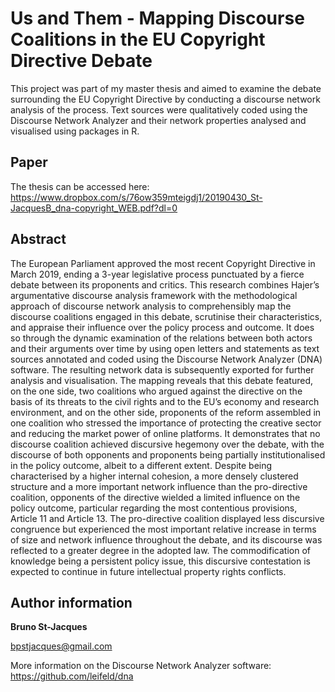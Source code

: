 # Us and Them - Mapping Discourse Coalitions in the EU Copyright Directive Debate

This project was part of my master thesis and aimed to examine the debate surrounding the EU Copyright Directive by conducting a discourse network analysis of the process. Text sources were qualitatively coded using the Discourse Network Analyzer and their network properties analysed and visualised using packages in R.

## Paper

The thesis can be accessed here: https://www.dropbox.com/s/76ow359mteigdj1/20190430_St-JacquesB_dna-copyright_WEB.pdf?dl=0

## Abstract

The European Parliament approved the most recent Copyright Directive in March 2019, ending a 3-year legislative process punctuated by a fierce debate between its proponents and critics. This research combines Hajer’s argumentative discourse analysis framework with the methodological approach of discourse network analysis to comprehensibly map the discourse coalitions engaged in this debate, scrutinise their characteristics, and appraise their influence over the policy process and outcome. It does so through the dynamic examination of the relations between both actors and their arguments over time by using open letters and statements as text sources annotated and coded using the Discourse Network Analyzer (DNA) software. The resulting network data is subsequently exported for further analysis and visualisation. The mapping reveals that this debate featured, on the one side, two coalitions who argued against the directive on the basis of its threats to the civil rights and to the EU’s economy and research environment, and on the other side, proponents of the reform assembled in one coalition who stressed the importance of protecting the creative sector and reducing the market power of online platforms. It demonstrates that no discourse coalition achieved discursive hegemony over the debate, with the discourse of both opponents and proponents being partially institutionalised in the policy outcome, albeit to a different extent. Despite being characterised by a higher internal cohesion, a more densely clustered structure and a more important network influence than the pro-directive coalition, opponents of the directive wielded a limited influence on the policy outcome, particular regarding the most contentious provisions, Article 11 and Article 13. The pro-directive coalition displayed less discursive congruence but experienced the most important relative increase in terms of size and network influence throughout the debate, and its discourse was reflected to a greater degree in the adopted law. The commodification of knowledge being a persistent policy issue, this discursive contestation is expected to continue in future intellectual property rights conflicts.

## Author information

**Bruno St-Jacques**

bpstjacques@gmail.com

More information on the Discourse Network Analyzer software:
https://github.com/leifeld/dna
